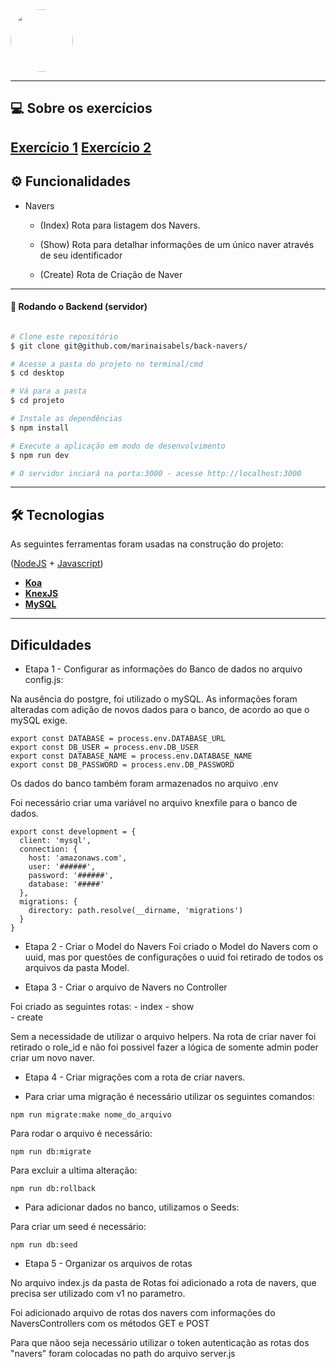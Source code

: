  <img style="border-radius: 50%;" src="https://raw.githubusercontent.com/marinaisabels/teste-navedex/master/logo.png" width="100px;" alt=""/>


_____
## 💻 Sobre os exercícios
**[Exercício 1](https://docs.google.com/document/d/1p3Nm2wo6FRpTWeo0wETEVUzGTp8_30Gkp0VWNFu4h6Y/edit?ts=5f593ac8)**
**[Exercício 2](https://docs.google.com/document/d/1Kxze58Hm_yazWPEeUjpaCJJwPdtHx-Y937z_oeav410/edit)**
---

## ⚙️ Funcionalidades

- Navers

     - (Index) Rota para listagem dos Navers.

     - (Show) Rota para detalhar informações de um único naver através de seu identificador

     - (Create) Rota de Criação de Naver

---


#### 🎲 Rodando o Backend (servidor)

```bash

# Clone este repositório
$ git clone git@github.com/marinaisabels/back-navers/

# Acesse a pasta do projeto no terminal/cmd
$ cd desktop

# Vá para a pasta 
$ cd projeto

# Instale as dependências
$ npm install

# Execute a aplicação em modo de desenvolvimento
$ npm run dev

# O servidor inciará na porta:3000 - acesse http://localhost:3000

```

---

## 🛠 Tecnologias

As seguintes ferramentas foram usadas na construção do projeto:
 
([NodeJS](https://nodejs.org/en/)  +  [Javascript](https://www.typescriptlang.org/))

-   **[Koa](https://koajs.com/)**
-   **[KnexJS](http://knexjs.org/)**
-   **[MySQL](https://dev.mysql.com/doc/)**
---


## Dificuldades 

-    Etapa 1 - Configurar as informações do Banco de dados no arquivo config.js:

 Na ausência do postgre, foi utilizado o mySQL. As informações foram alteradas 
 com adição de novos dados para o banco, de acordo ao que o mySQL exige. 

```
export const DATABASE = process.env.DATABASE_URL 
export const DB_USER = process.env.DB_USER 
export const DATABASE_NAME = process.env.DATABASE_NAME 
export const DB_PASSWORD = process.env.DB_PASSWORD 

``` 
Os dados do banco também foram armazenados no arquivo .env

Foi necessário criar uma variável no arquivo knexfile para o banco de dados.
```
export const development = {
  client: 'mysql',
  connection: {
    host: 'amazonaws.com',
    user: '######',
    password: '######',
    database: '#####'
  },
  migrations: {
    directory: path.resolve(__dirname, 'migrations')
  }
}

```


-   Etapa 2 - Criar o Model do Navers
Foi criado o Model do Navers com o uuid, mas por questões de configurações
o uuid foi retirado de todos os arquivos da pasta Model.

-   Etapa 3 - Criar o arquivo de Navers no Controller

Foi criado as seguintes rotas:
    -    index
    -    show    
    -    create

Sem a necessidade de utilizar o arquivo helpers.
Na rota de criar naver foi retirado o role_id e não 
foi possivel fazer a lógica de somente admin poder criar um novo naver.

-   Etapa 4 - Criar migrações com a rota de criar navers.

-   Para criar uma migração é necessário utilizar os seguintes comandos:

```
npm run migrate:make nome_do_arquivo

```

Para rodar o arquivo é necessário:

```
npm run db:migrate

```

Para excluir a ultima alteração:

```
npm run db:rollback

```

-   Para adicionar dados no banco, utilizamos o Seeds:

Para criar um seed é necessário:

```
npm run db:seed

```

-   Etapa 5 - Organizar os arquivos de rotas 

No arquivo index.js da pasta de Rotas foi adicionado a rota de navers, que precisa 
ser utilizado com v1 no parametro.

Foi adicionado arquivo de rotas dos navers com informações do NaversControllers
com os métodos GET e POST

 Para que nãoo seja necessário utilizar o token autenticação as rotas dos "navers" 
 foram colocadas no path do arquivo server.js




